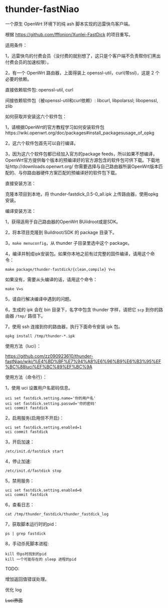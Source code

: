 # thunder-fastNiao
一个原生 OpenWrt 环境下的纯 ash 脚本实现的迅雷快鸟客户端。

根据 https://github.com/fffonion/Xunlei-FastDick 的项目重写。

适用条件：

1，迅雷快鸟的付费会员（没付费的就别想了，这只是个客户端不负责帮你们黑出付费会员的加速权限）。

2，有一个 OpenWrt 路由器，上面得装上 openssl-util，curl(带ssl)，这是 2 个必要的依赖。

直接依赖软件包: openssl-util, curl

间接依赖软件包（被openssl-util和curl依赖）: libcurl, libpolarssl; libopenssl, zlib

如何获取并安装这六个软件包：

1，请根据OpenWrt的官方教程学习如何安装软件包https://wiki.openwrt.org/doc/packages#install_packagesusage_of_opkg

2，这六个软件包首先可以自行编译。

3，因为这六个软件包都已经加入官方的package feeds，所以如果不想编译，OpenWrt官方提供每个版本的预编译好的官方源包含的软件包可供下载。下载地址http://downloads.openwrt.org/ 你需要选择与自己路由器所装OpenWrt版本匹配的、与你路由器硬件方案匹配的预编译好的软件包下载。


直接安装方法：

克隆本项目到本地，将 thunder-fastdick_0.5-0_all.ipk 上传路由器，使用opkg 安装。

编译安装方法：

1，获得适用于自己路由器的OpenWrt BUildroot或是SDK。

2，将本项目克隆到 Buildroot/SDK 的 package 目录下。

3，`make menuconfig`，从 thunder 子目录里选中这个 package。

4，编译并制成ipk安装包。如果你本地之前有过完整的固件编译，请用这个命令：

    make package/thunder-fastdick/{clean,compile} V=s
    
如果没有，需要从头编译的话，请用这个命令：

    make V=s
   
5，请自行解决编译中遇到的问题。

6，生成的 ipk 会在 bin 目录下，名字中包含 thunder 字样，请把它 `scp` 到你的路由器 `/tmp/` 路径下。

7，使用 ssh 连接到你的路由器，执行下面命令安装 ipk 包。

    opkg install /tmp/thunder-*.ipk
    
使用方法（luci）：

https://github.com/zz090923610/thunder-fastNiao/wiki/%E4%BD%BF%E7%94%A8%E6%96%B9%E6%B3%95%EF%BC%88luci%EF%BC%89%EF%BC%9A


使用方法（命令行）：


1，使用 uci 设置用户名密码信息。

    uci set fastdick.setting.name='你的用户名'
    uci set fastdick.setting.passwd='你的密码'
    uci commit fastdick
    
2，启用服务(启用但不开启)：
  
    uci set fastdick.setting.enabled=1
    uci commit fastdick

3，开启加速：

    /etc/init.d/fastdick start
  
4，停止加速:
  
    /etc/init.d/fastdick stop

5，禁用服务：
  
    uci set fastdick.setting.enabled=0
    uci commit fastdick
  
6，查看日志：
 
    cat /tmp/thunder_fastdick/thunder_fastdick_log 
  
7，获取脚本运行时的pid：

    ps | grep fastdick

8，手动杀死脚本进程:

    kill 你ps时找到的pid
    kill 一个可能存在的 sleep 进程的pid


TODO:

增加返回值错误处理。

优化 log

<del>Luci界面<del>


